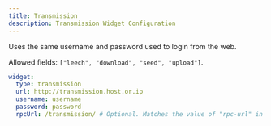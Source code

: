 ```yaml
---
title: Transmission
description: Transmission Widget Configuration
---
```


Uses the same username and password used to login from the web.

Allowed fields: `["leech", "download", "seed", "upload"]`.

```yaml
widget:
  type: transmission
  url: http://transmission.host.or.ip
  username: username
  password: password
  rpcUrl: /transmission/ # Optional. Matches the value of "rpc-url" in your Transmission's settings.json file
```
